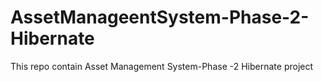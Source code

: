 # AssetManageentSystem-Phase-2-Hibernate
This repo contain Asset Management System-Phase -2  Hibernate project 
